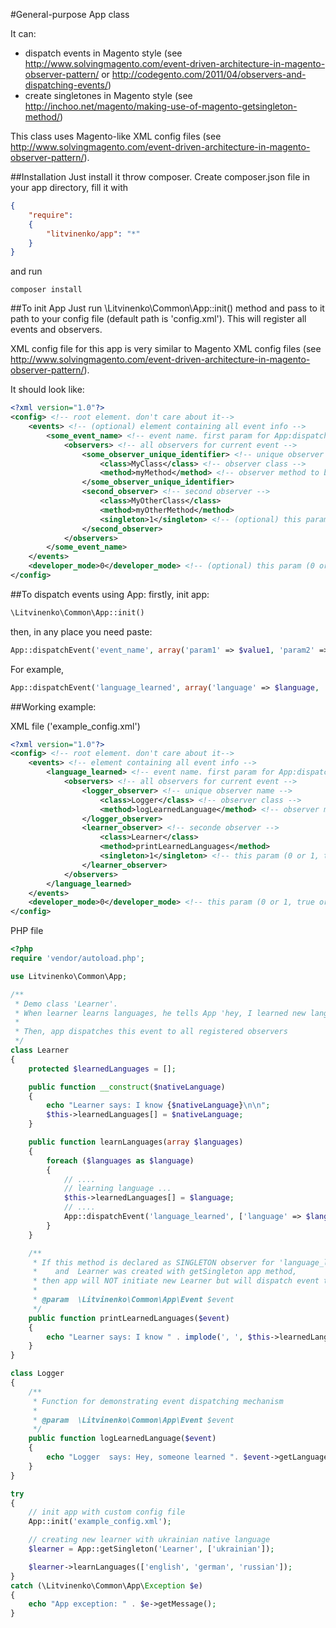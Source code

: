 #General-purpose App class

It can:
 * dispatch events in Magento style (see http://www.solvingmagento.com/event-driven-architecture-in-magento-observer-pattern/ or http://codegento.com/2011/04/observers-and-dispatching-events/)
 * create singletones in Magento style (see http://inchoo.net/magento/making-use-of-magento-getsingleton-method/)

 This class uses Magento-like XML config files (see http://www.solvingmagento.com/event-driven-architecture-in-magento-observer-pattern/).

##Installation
 Just install it throw composer. Create composer.json file in your app directory, fill it with
```json
{
    "require":
    {
        "litvinenko/app": "*"
    }
}
```
and run
```
composer install
```

##To init App
Just run \Litvinenko\Common\App::init() method and pass to it path to your config file (default path is 'config.xml'). This will register all events and observers.

XML config file for this app is very similar to Magento XML config files (see http://www.solvingmagento.com/event-driven-architecture-in-magento-observer-pattern/).

It should look like:
```xml
<?xml version="1.0"?>
<config> <!-- root element. don't care about it-->
    <events> <!-- (optional) element containing all event info -->
        <some_event_name> <!-- event name. first param for App:dispatchEvent method -->
            <observers> <!-- all observers for current event -->
                <some_observer_unique_identifier> <!-- unique observer name -->
                    <class>MyClass</class> <!-- observer class -->
                    <method>myMethod</method> <!-- observer method to be called -->
                </some_observer_unique_identifier>
                <second_observer> <!-- second observer -->
                    <class>MyOtherClass</class>
                    <method>myOtherMethod</method>
                    <singleton>1</singleton> <!-- (optional) this param (0 or 1, true or false) tells app that observer object should be obtained with getSingleton method -->
                </second_observer>
            </observers>
        </some_event_name>
    </events>
    <developer_mode>0</developer_mode> <!-- (optional) this param (0 or 1, true or false) tells app that we are in developer mode-->
</config>
```

##To dispatch events using App:
 firstly, init app:
```php
\Litvinenko\Common\App::init()
 ```
 then, in any place you need paste:
```php
App::dispatchEvent('event_name', array('param1' => $value1, 'param2' => $value2, ...));
```
 For example,
```php
App::dispatchEvent('language_learned', array('language' => $language, 'learner' => $this));
```

##Working example:

XML file ('example_config.xml')
```xml
<?xml version="1.0"?>
<config> <!-- root element. don't care about it-->
    <events> <!-- element containing all event info -->
        <language_learned> <!-- event name. first param for App:dispatchEvent method -->
            <observers> <!-- all observers for current event -->
                <logger_observer> <!-- unique observer name -->
                    <class>Logger</class> <!-- observer class -->
                    <method>logLearnedLanguage</method> <!-- observer method to be called -->
                </logger_observer>
                <learner_observer> <!-- seconde observer -->
                    <class>Learner</class>
                    <method>printLearnedLanguages</method>
                    <singleton>1</singleton> <!-- this param (0 or 1, true or false) tells app that observer object should be obtained with getSingleton method -->
                </learner_observer>
            </observers>
        </language_learned>
    </events>
    <developer_mode>0</developer_mode> <!-- this param (0 or 1, true or false) tells app that we are in developer mode-->
</config>
```

PHP file
```php
<?php
require 'vendor/autoload.php';

use Litvinenko\Common\App;

/**
 * Demo class 'Learner'.
 * When learner learns languages, he tells App 'hey, I learned new language' (App::dispatchEvent('language_learned'...)
 *
 * Then, app dispatches this event to all registered observers
 */
class Learner
{
    protected $learnedLanguages = [];

    public function __construct($nativeLanguage)
    {
        echo "Learner says: I know {$nativeLanguage}\n\n";
        $this->learnedLanguages[] = $nativeLanguage;
    }

    public function learnLanguages(array $languages)
    {
        foreach ($languages as $language)
        {
            // ....
            // learning language ...
            $this->learnedLanguages[] = $language;
            // ....
            App::dispatchEvent('language_learned', ['language' => $language, 'learner' => $this]);
        }
    }

    /**
     * If this method is declared as SINGLETON observer for 'language_learned' event
     *    and  Learner was created with getSingleton app method,
     * then app will NOT initiate new Learner but will dispatch event to already existing learner, i.e. the same object will fire and handle event
     *
     * @param  \Litvinenko\Common\App\Event $event
     */
    public function printLearnedLanguages($event)
    {
        echo "Learner says: I know " . implode(', ', $this->learnedLanguages) . "\n\n";
    }
}

class Logger
{
    /**
     * Function for demonstrating event dispatching mechanism
     *
     * @param  \Litvinenko\Common\App\Event $event
     */
    public function logLearnedLanguage($event)
    {
        echo "Logger  says: Hey, someone learned ". $event->getLanguage() . " language!\n";
    }
}

try
{
    // init app with custom config file
    App::init('example_config.xml');

    // creating new learner with ukrainian native language
    $learner = App::getSingleton('Learner', ['ukrainian']);

    $learner->learnLanguages(['english', 'german', 'russian']);
}
catch (\Litvinenko\Common\App\Exception $e)
{
    echo "App exception: " . $e->getMessage();
}
```
